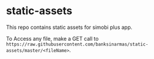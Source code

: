 # static-assets
This repo contains static assets for simobi plus app. 

To Access any file, make a GET call to `https://raw.githubusercontent.com/banksinarmas/static-assets/master/<fileName>`.

